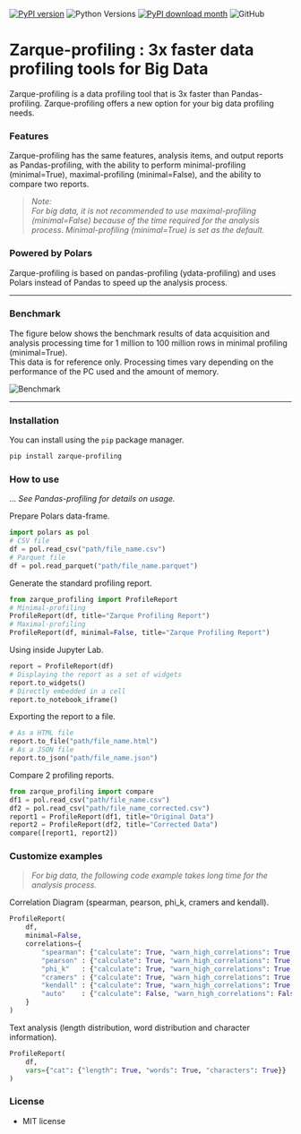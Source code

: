 [![PyPI version](https://badge.fury.io/py/zarque-profiling.svg)](https://badge.fury.io/py/zarque-profiling)
![Python Versions](https://img.shields.io/pypi/pyversions/zarque-profiling.svg)
[![PyPI download month](https://img.shields.io/pypi/dm/zarque-profiling.svg)](https://pypi.python.org/pypi/zarque-profiling/)
![GitHub](https://img.shields.io/github/license/crescendo-medix/zarque-profiling)

# Zarque-profiling : 3x faster data profiling tools for Big Data

Zarque-profiling is a data profiling tool that is 3x faster than Pandas-profiling. Zarque-profiling offers a new option for your big data profiling needs. 

### Features

Zarque-profiling has the same features, analysis items, and output reports as Pandas-profiling, with the ability to perform minimal-profiling (minimal=True), maximal-profiling (minimal=False), and the ability to compare two reports.  

>*Note:*    
*For big data, it is not recommended to use maximal-profiling (minimal=False) because of the time required for the analysis process. Minimal-profiling (minimal=True) is set as the default.*  


### Powered by Polars

Zarque-profiling is based on pandas-profiling (ydata-profiling) and uses Polars instead of Pandas to speed up the analysis process.

***

### Benchmark

The figure below shows the benchmark results of data acquisition and analysis processing time for 1 million to 100 million rows in minimal profiling (minimal=True).  
This data is for reference only. Processing times vary depending on the performance of the PC used and the amount of memory.  

![Benchmark](https://user-images.githubusercontent.com/132550577/236175318-f7f34294-b7cd-48ab-b13b-acfc4cc3e442.png)

***

### Installation

You can install using the `pip` package manager.

```sh
pip install zarque-profiling
```

### How to use

... *See Pandas-profiling for details on usage.*  

Prepare Polars data-frame.

```py
import polars as pol
# CSV file
df = pol.read_csv("path/file_name.csv")
# Parquet file
df = pol.read_parquet("path/file_name.parquet")
```

Generate the standard profiling report.  

```py
from zarque_profiling import ProfileReport
# Minimal-profiling
ProfileReport(df, title="Zarque Profiling Report")
# Maximal-profiling
ProfileReport(df, minimal=False, title="Zarque Profiling Report")
```

Using inside Jupyter Lab.  

```py
report = ProfileReport(df)
# Displaying the report as a set of widgets
report.to_widgets()
# Directly embedded in a cell
report.to_notebook_iframe()
```

Exporting the report to a file.  

```py
# As a HTML file
report.to_file("path/file_name.html")
# As a JSON file
report.to_json("path/file_name.json")
```

Compare 2 profiling reports.  

```py
from zarque_profiling import compare
df1 = pol.read_csv("path/file_name.csv")
df2 = pol.read_csv("path/file_name_corrected.csv")
report1 = ProfileReport(df1, title="Original Data")
report2 = ProfileReport(df2, title="Corrected Data")
compare([report1, report2])
```

### Customize examples  

>*For big data, the following code example takes long time for the analysis process.*

Correlation Diagram (spearman, pearson, phi_k, cramers and kendall).  

```py
ProfileReport(
    df,
    minimal=False,
    correlations={
        "spearman": {"calculate": True, "warn_high_correlations": True, "threshold": 0.9},
        "pearson" : {"calculate": True, "warn_high_correlations": True, "threshold": 0.9},
        "phi_k"   : {"calculate": True, "warn_high_correlations": True, "threshold": 0.9},
        "cramers" : {"calculate": True, "warn_high_correlations": True, "threshold": 0.9},
        "kendall" : {"calculate": True, "warn_high_correlations": True, "threshold": 0.9},
        "auto"    : {"calculate": False, "warn_high_correlations": False, "threshold": 0.9}
    }
)
```

Text analysis (length distribution, word distribution and character information).  

```py
ProfileReport(
    df,
    vars={"cat": {"length": True, "words": True, "characters": True}}
)
```

### License

- MIT license  
